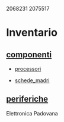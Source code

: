 2068231
2075517

# Inventario

## [componenti](componenti)

- [processori](processori.md)

- [schede_madri](schede_madri.md)


## [periferiche](periferiche)

Elettronica Padovana
